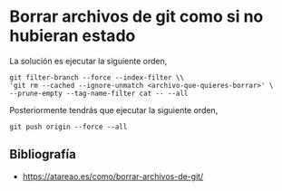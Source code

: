# Borrar archivos de git como si no hubieran estado

La solución es ejecutar la siguiente orden,

    git filter-branch --force --index-filter \\
    'git rm --cached --ignore-unmatch <archivo-que-quieres-borrar>' \
    --prune-empty --tag-name-filter cat -- --all

Posteriormente tendrás que ejecutar la siguiente orden,

    git push origin --force --all


Bibliografía
------------
 * https://atareao.es/como/borrar-archivos-de-git/